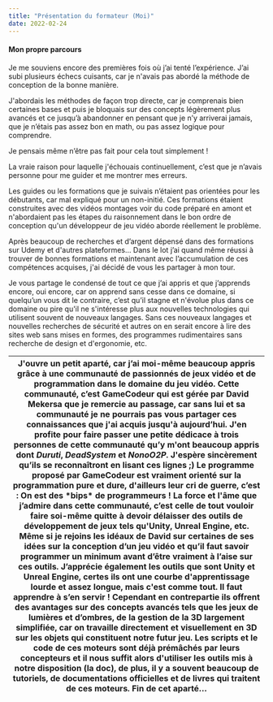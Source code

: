 ```yaml
---
title: "Présentation du formateur (Moi)"
date: 2022-02-24
---
```


#### Mon propre parcours

Je me souviens encore des premières fois où j’ai tenté l’expérience. J’ai subi plusieurs échecs cuisants, car je n'avais pas abordé la méthode de conception de la bonne manière.

J'abordais les méthodes de façon trop directe, car je comprenais bien certaines bases et puis je bloquais sur des concepts légèrement plus avancés et ce jusqu’à abandonner en pensant que je n’y arriverai jamais, que je n’étais pas assez bon en math, ou pas assez logique pour comprendre.

Je pensais même n’être pas fait pour cela tout simplement !

La vraie raison pour laquelle j'échouais continuellement, c’est que je n’avais personne pour me guider et me montrer mes erreurs.

Les guides ou les formations que je suivais n’étaient pas orientées pour les débutants, car mal expliqué pour un non-initié. Ces formations étaient construites avec des vidéos montages voir du code préparé en amont et n'abordaient pas les étapes du raisonnement dans le bon ordre de conception qu'un développeur de jeu vidéo aborde réellement le problème.

Après beaucoup de recherches et d’argent dépensé dans des formations sur Udemy et d'autres plateformes… Dans le lot j’ai quand même réussi à trouver de bonnes formations et maintenant avec l’accumulation de ces compétences acquises, j'ai décidé de vous les partager à mon tour.

Je vous partage le condensé de tout ce que j’ai appris et que j’apprends encore, oui encore, car on apprend sans cesse dans ce domaine, si quelqu’un vous dit le contraire, c’est qu’il stagne et n'évolue plus dans ce domaine ou pire qu'il ne s'intéresse plus aux nouvelles technologies qui utilisent souvent de nouveaux langages. Sans ces nouveaux langages et nouvelles recherches de sécurité et autres on en serait encore à lire des sites web sans mises en formes, des programmes rudimentaires sans recherche de design et d'ergonomie, etc.

| J'ouvre un petit aparté, car j’ai moi-même beaucoup appris grâce à une communauté de passionnés de jeux vidéo et de programmation dans le domaine du jeu vidéo.      Cette communauté, c’est GameCodeur qui est gérée par David Mekersa que je remercie au passage, car sans lui et sa communauté je ne pourrais pas vous partager ces connaissances que j'ai acquis jusqu'à aujourd’hui.      J'en profite pour faire passer une petite dédicace à trois personnes de cette communauté qu’y m'ont beaucoup appris dont _Duruti_, _DeadSystem_ et _NonoO2P_. J'espère sincèrement qu’ils se reconnaîtront en lisant ces lignes ;)      Le programme proposé par GameCodeur est vraiment orienté sur la programmation pure et dure, d'ailleurs leur cri de guerre, c’est : On est des \*bips\* de programmeurs !      La force et l'âme que j’admire dans cette communauté, c’est celle de tout vouloir faire soi-même quitte à devoir délaisser des outils de développement de jeux tels qu'Unity, Unreal Engine, etc.      Même si je rejoins les idéaux de David sur certaines de ses idées sur la conception d’un jeu vidéo et qu’il faut savoir programmer un minimum avant d’être vraiment à l’aise sur ces outils.      J’apprécie également les outils que sont Unity et Unreal Engine, certes ils ont une courbe d'apprentissage lourde et assez longue, mais c'est comme tout. Il faut apprendre à s’en servir !      Cependant en contrepartie ils offrent des avantages sur des concepts avancés tels que les jeux de lumières et d’ombres, de la gestion de la 3D largement simplifiée, car on travaille directement et visuellement en 3D sur les objets qui constituent notre futur jeu.      Les scripts et le code de ces moteurs sont déjà prémâchés par leurs concepteurs et il nous suffit alors d'utiliser les outils mis à notre disposition (la doc), de plus, il y a souvent beaucoup de tutoriels, de documentations officielles et de livres qui traitent de ces moteurs.      Fin de cet aparté… |
| --- |


